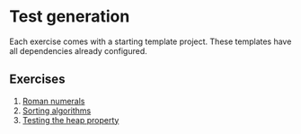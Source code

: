 # Test generation


Each exercise comes with a starting template project. These templates have all dependencies already configured.


## Exercises

1. [Roman numerals](./roman-numerals.md)
2. [Sorting algorithms](./sorting.md)
3. [Testing the heap property](./heap.md)
